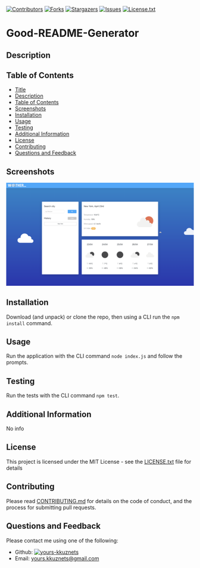 
  [contributors-shield]: https://img.shields.io/github/contributors/yours-kkuznets/Good-README-Generator.svg?style=flat-square
  [contributors-url]: https://github.com/yours-kkuznets/Good-README-Generator/graphs/contributors
  [forks-shield]: https://img.shields.io/github/forks/yours-kkuznets/Good-README-Generator.svg?style=flat-square
  [forks-url]: https://github.com/yours-kkuznets/Good-README-Generator/network/members
  [stars-shield]: https://img.shields.io/github/stars/yours-kkuznets/Good-README-Generator.svg?style=flat-square
  [stars-url]: https://github.com/yours-kkuznets/Good-README-Generator/stargazers
  [issues-shield]: https://img.shields.io/github/issues/yours-kkuznets/Good-README-Generator.svg?style=flat-square
  [issues-url]: https://github.com/yours-kkuznets/Good-README-Generator/issues
  [license-shield]: https://img.shields.io/github/license/yours-kkuznets/Good-README-Generator.svg?style=flat-square
  [license-url]: https://github.com/yours-kkuznets/Good-README-Generator/blob/master/LICENSE.txt

  [![Contributors][contributors-shield]][contributors-url] [![Forks][forks-shield]][forks-url] [![Stargazers][stars-shield]][stars-url] [![Issues][issues-shield]][issues-url] [![License.txt][license-shield]][license-url]

  # Good-README-Generator

  ## Description

  ## Table of Contents
  - [Title](#title)
  - [Description](#description)
  - [Table of Contents](#table-of-contents)
  - [Screenshots](#screenshots)
  - [Installation](#installation)
  - [Usage](#usage)
  - [Testing](#testing)
  - [Additional Information](#additional-information)
  - [License](#license)
  - [Contributing](#contributing)
  - [Questions and Feedback](#questions-and-feedback)

  ## Screenshots
  <img src="assets/img/screenshot.png" alt="Good-README-Generator"/>

  ## Installation
  Download (and unpack) or clone the repo, then using a CLI run the `npm install` command.

  ## Usage
  Run the application with the CLI command `node index.js` and follow the prompts.

  ## Testing
  Run the tests with the CLI command `npm test`.

  ## Additional Information
  No info

  ## License
  This project is licensed under the MIT License - see the [LICENSE.txt](https://github.com/yours-kkuznets/Wheather-Forecast/blob/master/LICENSE.txt) file for details

  ## Contributing
  Please read [CONTRIBUTING.md](https://github.com/yours-kkuznets/Good-README-Generator/blob/master/CONTRIBUTING.md) for details on the code of conduct, and the process for submitting pull requests.

  ## Questions and Feedback
  Please contact me using one of the following:
  - Github: [<img src="https://avatars3.githubusercontent.com/u/60260298?v=4" height="30" width="30" alt="yours-kkuznets"/>](https://gist.github.com/yours-kkuznets) 
  - Email: yours.kkuznets@gmail.com
  
